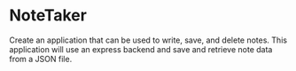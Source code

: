 # NoteTaker
Create an application that can be used to write, save, and delete notes. This application will use an express backend and save and retrieve note data from a JSON file.